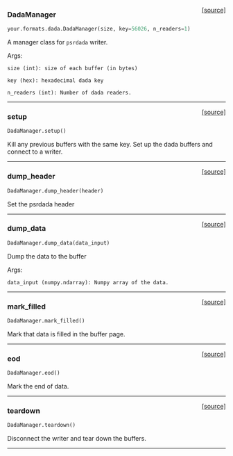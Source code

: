 <span style="float:right;">[[source]](https://github.com/thepetabyteproject/your/blob/master/your/formats/dada.py#L14)</span>

### DadaManager


```python
your.formats.dada.DadaManager(size, key=56026, n_readers=1)
```


A manager class for `psrdada` writer.

Args: 


    size (int): size of each buffer (in bytes)

    key (hex): hexadecimal dada key

    n_readers (int): Number of dada readers.


----

<span style="float:right;">[[source]](https://github.com/thepetabyteproject/your/blob/master/your/formats/dada.py#L32)</span>

### setup


```python
DadaManager.setup()
```


Kill any previous buffers with the same key.
Set up the dada buffers and connect to a writer.


----

<span style="float:right;">[[source]](https://github.com/thepetabyteproject/your/blob/master/your/formats/dada.py#L48)</span>

### dump_header


```python
DadaManager.dump_header(header)
```


Set the psrdada header


----

<span style="float:right;">[[source]](https://github.com/thepetabyteproject/your/blob/master/your/formats/dada.py#L54)</span>

### dump_data


```python
DadaManager.dump_data(data_input)
```


Dump the data to the buffer

Args: 


    data_input (numpy.ndarray): Numpy array of the data.


----

<span style="float:right;">[[source]](https://github.com/thepetabyteproject/your/blob/master/your/formats/dada.py#L68)</span>

### mark_filled


```python
DadaManager.mark_filled()
```


Mark that data is filled in the buffer page.


----

<span style="float:right;">[[source]](https://github.com/thepetabyteproject/your/blob/master/your/formats/dada.py#L74)</span>

### eod


```python
DadaManager.eod()
```


Mark the end of data.


----

<span style="float:right;">[[source]](https://github.com/thepetabyteproject/your/blob/master/your/formats/dada.py#L80)</span>

### teardown


```python
DadaManager.teardown()
```


Disconnect the writer and tear down the buffers.


----

